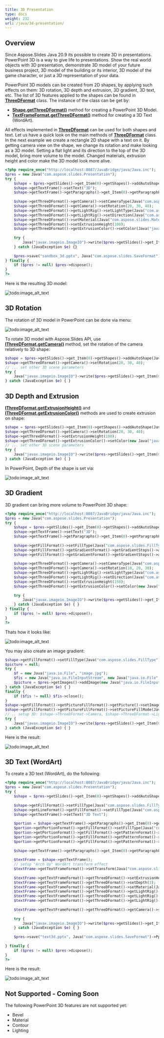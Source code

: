 ```yaml
---
title: 3D Presentation
type: docs
weight: 232
url: /java/3d-presentation/
---
```


## Overview
Since Aspose.Slides Java 20.9 its possible to create 3D in presentations. PowerPoint 3D is a way to give life to presentations. Show the real world objects 
with 3D presentation, demonstrate 3D model of your future business project, 3D model of the building or its interior, 3D model of the game character, 
or just a 3D representation of your data. 

PowerPoint 3D models can be created from 2D shapes, by applying such effects on them: 3D rotation, 3D depth and extrusion, 3D gradient, 3D text, etc. 
The list of 3D features applied to the shapes can be found in **[ThreeDFormat](https://apireference.aspose.com/slides/java/com.aspose.slides/ThreeDFormat)** class. 
The instance of the class can be get by:
 
- **[Shape.getThreeDFormat()](https://apireference.aspose.com/slides/java/com.aspose.slides/Shape#getThreeDFormat--)** method for creating a PowerPoint 3D Model.
- **[TextFrameFormat.getThreeDFormat()](https://apireference.aspose.com/slides/java/com.aspose.slides/TextFrameFormat#getThreeDFormat--)** method for creating a 3D Text 
(WordArt).

All effects implemented in **[ThreeDFormat](https://apireference.aspose.com/slides/java/com.aspose.slides/ThreeDFormat)** can be used for both shapes and text. 
Let us have a quick look on the main methods of **[ThreeDFormat](https://apireference.aspose.com/slides/java/com.aspose.slides/ThreeDFormat)** class. In the next example 
we create a rectangle 2D shape with a text on it. By getting camera view on the shape, we change its rotation and make looking as a 3D model. Setting a flat light 
and its direction to the top of the 3D model, bring more volume to the model. Changed materials, extrusion height and color make the 3D model look more alive.  
``` php
<?php require_once("http://localhost:8087/JavaBridge/java/Java.inc");
$pres = new Java("com.aspose.slides.Presentation");
try {
    $shape = $pres->getSlides()->get_Item(0)->getShapes()->addAutoShape(Java("com.aspose.slides.ShapeType")->Rectangle, 200, 150, 200, 200);
    $shape->getTextFrame()->setText("3D");
    $shape->getTextFrame()->getParagraphs()->get_Item(0)->getParagraphFormat()->getDefaultPortionFormat()->setFontHeight(64);
 
    $shape->getThreeDFormat()->getCamera()->setCameraType(Java("com.aspose.slides.CameraPresetType")->OrthographicFront);
    $shape->getThreeDFormat()->getCamera()->setRotation(20, 30, 40);
    $shape->getThreeDFormat()->getLightRig()->setLightType(Java("com.aspose.slides.LightRigPresetType")->Flat);
    $shape->getThreeDFormat()->getLightRig()->setDirection(Java("com.aspose.slides.LightingDirection")->Top);
    $shape->getThreeDFormat()->setMaterial(Java("com.aspose.slides.MaterialPresetType")->Flat);
    $shape->getThreeDFormat()->setExtrusionHeight(100);
    $shape->getThreeDFormat()->getExtrusionColor()->setColor(Java("java.awt.Color")->BLUE);
 
    try {
        Java("javax.imageio.ImageIO")->write($pres->getSlides()->get_Item(0)->getThumbnail(2, 2), "PNG", new Java("java.io.File", "sample_3d.png"));
    } catch (JavaException $e) {}
 
    $pres->save("sandbox_3d.pptx", Java("com.aspose.slides.SaveFormat")->Pptx);
} finally {
    if ($pres != null) $pres->dispose();
}
?>
```

Here is the resulting 3D model:

![todo:image_alt_text](img_01_01.png)

## 3D Rotation
The rotation of 3D model in PowerPoint can be done via menu:

![todo:image_alt_text](img_02_01.png)

To rotate 3D model with Aspose.Slides API, use **[IThreeDFormat.getCamera()](https://apireference.aspose.com/slides/java/com.aspose.slides/ThreeDFormat#getCamera--)** 
method, set the rotation of the camera relatively to 3D shape:

``` php
$shape = $pres->getSlides()->get_Item(0)->getShapes()->addAutoShape(Java("com.aspose.slides.ShapeType")->Rectangle, 200, 150, 200, 200);
$shape->getThreeDFormat()->getCamera()->setRotation(20, 30, 40);
// ... set other 3D scene parameters
try {
    Java("javax.imageio.ImageIO")->write($pres->getSlides()->get_Item(0)->getThumbnail(2, 2), "PNG", new Java("java.io.File", "sample_3d.png"));
} catch (JavaException $e) { }
```

## 3D Depth and Extrusion
**[IThreeDFormat.getExtrusionHeight()](https://apireference.aspose.com/slides/java/com.aspose.slides/ThreeDFormat#getExtrusionHeight--)** 
and **[IThreeDFormat.getExtrusionColor()](https://apireference.aspose.com/slides/java/com.aspose.slides/ThreeDFormat#getExtrusionColor--)** methods 
are used to create extrusion on shape:

``` php
$shape = $pres->getSlides()->get_Item(0)->getShapes()->addAutoShape(Java("com.aspose.slides.ShapeType")->Rectangle, 200, 150, 200, 200);
$shape->getThreeDFormat()->getCamera()->setRotation(20, 30, 40);
$shape->getThreeDFormat()->setExtrusionHeight(100);
$shape->getThreeDFormat()->getExtrusionColor()->setColor(new Java("java.awt.Color", 128, 0, 128));
// ... set other 3D scene parameters
try {
    Java("javax.imageio.ImageIO")->write($pres->getSlides()->get_Item(0)->getThumbnail(2, 2), "PNG", new Java("java.io.File", "sample_3d.png"));
} catch (JavaException $e) { }
```

In PowerPoint, Depth of the shape is set via:

![todo:image_alt_text](img_02_02.png)

## 3D Gradient
3D gradient can bring more volume to PowerPoint 3D shape:

``` php
<?php require_once("http://localhost:8087/JavaBridge/java/Java.inc");
$pres = new Java("com.aspose.slides.Presentation");
try {
    $shape = $pres->getSlides()->get_Item(0)->getShapes()->addAutoShape(Java("com.aspose.slides.ShapeType")->Rectangle, 200, 150, 250, 250);
    $shape->getTextFrame()->setText("3D");
    $shape->getTextFrame()->getParagraphs()->get_Item(0)->getParagraphFormat()->getDefaultPortionFormat()->setFontHeight(64);
 
    $shape->getFillFormat()->setFillType(Java("com.aspose.slides.FillType")->Gradient);
    $shape->getFillFormat()->getGradientFormat()->getGradientStops()->add(0, Java("java.awt.Color")->BLUE);
    $shape->getFillFormat()->getGradientFormat()->getGradientStops()->add(100, Java("java.awt.Color")->ORANGE);
 
    $shape->getThreeDFormat()->getCamera()->setCameraType(Java("com.aspose.slides.CameraPresetType")->OrthographicFront);
    $shape->getThreeDFormat()->getCamera()->setRotation(10, 20, 30);
    $shape->getThreeDFormat()->getLightRig()->setLightType(Java("com.aspose.slides.LightRigPresetType")->Flat);
    $shape->getThreeDFormat()->getLightRig()->setDirection(Java("com.aspose.slides.LightingDirection")->Top);
    $shape->getThreeDFormat()->setExtrusionHeight(150);
    $shape->getThreeDFormat()->getExtrusionColor()->setColor(new Java("java.awt.Color", 255, 140, 0));
 
    try {
        Java("javax.imageio.ImageIO")->write($pres->getSlides()->get_Item(0)->getThumbnail(2, 2), "PNG", new Java("java.io.File", "sample_3d.png"));
    } catch (JavaException $e) { }
} finally {
    if ($pres != null) $pres->dispose();
}
?>
```

Thats how it looks like:

![todo:image_alt_text](img_02_03.png)
  
You may also create an image gradient:
``` php
$shape->getFillFormat()->setFillType(Java("com.aspose.slides.FillType")->Picture);
$picture = null;
try {
	$f = new Java("java.io.File", "image.jpg");
	$fis = new Java("java.io.FileInputStream", new Java("java.io.File", "sample_3d.png"));
	$picture = $pres->getImages()->addImage(new Java("java.io.FileInputStream", new Java("java.io.File", "sample_3d.png")));
} catch (JavaException $e) { }
finally {
    if ($fis != null) $fis->close();
}
$shape->getFillFormat()->getPictureFillFormat()->getPicture()->setImage($picture);
$shape->getFillFormat()->getPictureFillFormat()->setPictureFillMode(Java("com.aspose.slides.PictureFillMode")->Stretch);
// .. setup 3D: $shape->ThreeDFormat->Camera, $shape->ThreeDFormat->LightRig, $shape->ThreeDFormat->Extrusion* properties
try {
    Java("javax.imageio.ImageIO")->write($pres->getSlides()->get_Item(0)->getThumbnail(2, 2), "PNG", new Java("java.io.File", "sample_3d.png"));
} catch (JavaException $e) { }
```


Here is the result:

![todo:image_alt_text](img_02_04.png)

## 3D Text (WordArt)
To create a 3D text (WordArt), do the following:
``` php
<?php require_once("http://localhost:8087/JavaBridge/java/Java.inc");
$pres = new Java("com.aspose.slides.Presentation");
try {
    $shape = $pres->getSlides()->get_Item(0)->getShapes()->addAutoShape(Java("com.aspose.slides.ShapeType")->Rectangle, 200, 150, 200, 200);
 
    $shape->getFillFormat()->setFillType(Java("com.aspose.slides.FillType")->NoFill);
    $shape->getLineFormat()->getFillFormat()->setFillType(Java("com.aspose.slides.FillType")->NoFill);
    $shape->getTextFrame()->setText("3D Text");
 
    $portion = $shape->getTextFrame()->getParagraphs()->get_Item(0)->getPortions()->get_Item(0);
    $portion->getPortionFormat()->getFillFormat()->setFillType(Java("com.aspose.slides.FillType")->Pattern);
    $portion->getPortionFormat()->getFillFormat()->getPatternFormat()->getForeColor()->setColor(new Java("java.awt.Color",  255, 140, 0));
    $portion->getPortionFormat()->getFillFormat()->getPatternFormat()->getBackColor()->setColor(Java("java.awt.Color")->WHITE);
    $portion->getPortionFormat()->getFillFormat()->getPatternFormat()->setPatternStyle(Java("com.aspose.slides.PatternStyle")->LargeGrid);
 
    $shape->getTextFrame()->getParagraphs()->get_Item(0)->getParagraphFormat()->getDefaultPortionFormat()->setFontHeight(128);
 
    $textFrame = $shape->getTextFrame();
    // setup "Arch Up" WordArt transform effect
    $textFrame->getTextFrameFormat()->setTransform(Java("com.aspose.slides.TextShapeType")->ArchUp);
 
    $textFrame->getTextFrameFormat()->getThreeDFormat()->setExtrusionHeight(3.5);
    $textFrame->getTextFrameFormat()->getThreeDFormat()->setDepth(3);
    $textFrame->getTextFrameFormat()->getThreeDFormat()->setMaterial(Java("com.aspose.slides.MaterialPresetType")->Plastic);
    $textFrame->getTextFrameFormat()->getThreeDFormat()->getLightRig()->setDirection(Java("com.aspose.slides.LightingDirection")->Top);
    $textFrame->getTextFrameFormat()->getThreeDFormat()->getLightRig()->setLightType(Java("com.aspose.slides.LightRigPresetType")->Balanced);
    $textFrame->getTextFrameFormat()->getThreeDFormat()->getLightRig()->setRotation(0, 0, 40);
 
    $textFrame->getTextFrameFormat()->getThreeDFormat()->getCamera()->setCameraType(Java("com.aspose.slides.CameraPresetType")->PerspectiveContrastingRightFacing);
 
    try {
        Java("javax.imageio.ImageIO")->write($pres->getSlides()->get_Item(0)->getThumbnail(2, 2), "PNG", new Java("java.io.File", "text3d.png"));
    } catch (JavaException $e) { }
 
    $pres->save("text3d.pptx", Java("com.aspose.slides.SaveFormat")->Pptx);
	
} finally {
    if ($pres != null) $pres->dispose();
}
?>
```

Here is the result:

![todo:image_alt_text](img_02_05.png)

 
 
## Not Supported - Coming Soon
The following PowerPoint 3D features are not supported yet: 
- Bevel
- Material
- Contour
- Lighting


 


